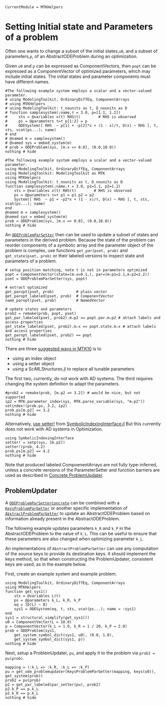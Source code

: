 ```@meta
CurrentModule = MTKHelpers
```

# Setting Initial state and Parameters of a problem

Often one wants to change a subset of the initial
states,`u0`, and a subset of parameters,`p`, of an AbstractODEProblem during an optimization.

Given `u0` and `p` can be expressed as ComponentVectors, 
then `popt` can be expressed as a ComponentVector of optimized parameters, 
which may include initial states. The initial states and parameter components 
must have different names.

```@example doc_depr
#The following example system employs a scalar and a vector-valued parameter.
# using ModelingToolkit, OrdinaryDiffEq, ComponentArrays
# using MTKHelpers
# using ModelingToolkit: t_nounits as t, D_nounits as D
# function samplesystem(;name,τ = 3.0, p=[1.1, 1.2]) 
#     sts = @variables x(t) RHS(t)        # RHS is observed
#     ps = @parameters τ=τ p[1:2] = p 
#     ODESystem([ RHS  ~ p[1] + -p[2]*x + (1 - x)/τ, D(x) ~ RHS ], t, sts, vcat(ps...); name)
# end                     
# @named m = samplesystem()
# @named sys = embed_system(m)
# prob = ODEProblem(sys, [m.x => 0.0], (0.0,10.0))
nothing # hide
```

```@example doc
#The following example system employs a scalar and a vector-valued parameter.
using ModelingToolkit, OrdinaryDiffEq, ComponentArrays
using ModelingToolkit: ModelingToolkit as MTK
using MTKHelpers
using ModelingToolkit: t_nounits as t, D_nounits as D
function samplesystem(;name,τ = 3.0, p1=1.1, p2=1.2) 
    sts = @variables x(t) RHS(t)        # RHS is observed
    ps = @parameters τ=τ p1 = p1 p2 = p2
    System([ RHS  ~ p1 + -p2*x + (1 - x)/τ, D(x) ~ RHS ], t, sts, vcat(ps...); name)
end                     
@named m = samplesystem()
@named sys = embed_system(m)
prob = ODEProblem(sys, [m.x => 0.0], (0.0,10.0))
nothing # hide
```


An [`ODEProblemParSetter`](@ref) then can be used to update a subset of states
and parameters in the derived problem.
Because the state of the problem can reorder components of a symbolic array
and the parameter object of the problem is complex, use functions
`get_par(pset, prob)` and `get_state(pset, prob)` or their labeled versions to 
inspect state and parameters of a problem.

```@example doc
# setup position matching, note τ is not in parameters optimized
popt = ComponentVector(state=(m₊x=0.1,), par=(m₊p1=2.1,m₊p2=2.2)) 
pset = ODEProblemParSetter(sys, popt) 

# extract optimized 
get_paropt(pset, prob)          # plain vector
get_paropt_labeled(pset, prob)  # ComponentVector
name_paropt(pset, prob)         # NamedVector 

# update states and parameters
prob2 = remake(prob, popt, pset)
get_par_labeled(pset, prob2).m₊p2 == popt.par.m₊p2 # attach labels and access properties
get_state_labeled(pset, prob2).m₊x == popt.state.m₊x # attach labels and access properties
get_paropt_labeled(pset, prob2) == popt
nothing # hide
```
There are three  [suggested ways in MTK10](https://docs.sciml.ai/ModelingToolkit/stable/basics/FAQ/#Why-are-my-parameters-some-obscure-object?) is to
- using an index object
- using a setter object
- using a SciMLStructures.jl to replace all tunable parameters

The first two, currently, do not work with AD systems.
The third requires changing the system definition to adapt the parameters.

```@example doc
#prob2 = remake(prob, [m.p2 => 3.2]) # would be nice, but not supported
ip2 = MTK.parameter_index(sys, MTK.parse_variable(sys, "m₊p2"))
setindex!(prob.ps, 3.2, ip2)
prob.ps[m.p2] == 3.2
nothing # hide
```

Alternatively, [use setter!](https://docs.sciml.ai/ModelingToolkit/stable/basics/FAQ/#Using-ModelingToolkit-with-Optimization-/-Automatic-Differentiation) 
from [SymbolicIndexingInterface.jl](https://docs.sciml.ai/SymbolicIndexingInterface/stable/)
But this currently does not work with AD systems in Optimization.

```@example doc
using SymbolicIndexingInterface
setter! = setp(sys, [m.p2])
setter!(prob, 4.2)
prob.ps[m.p2] == 4.2
nothing # hide
```


Note that produced labeled CompoenentArrays are not fully type-inferred, unless
a concrete versions of the ParameterSetter and function barriers are used as described 
in [Concrete ProblemUpdater](@ref).

## ProblemUpdater
A [`ODEProblemParSetterConcrete`](@ref) can be combined with a [`KeysProblemParGetter`](@ref)
or another specific implementation of [`AbstractProblemParGetter`](@ref) to 
update an AbstractODEProblem based on information already present in the AbstractODEProblem.

The following example updates parameters `k_R` and `k_P` in the AbstractODEProblem
to the value of `k_L`. This can be useful to ensure that these parameters
are also changed when optimizing parameter `k_L`.

An implementations of `AbstractProblemParGetter` can use any computation of
the source keys to provide its destination keys. It should implement the keys method,
so that when constructing the ProblemUpdater, consistent keys are used,
as in the example below.

First, create an example system and example problem.
```@example doc
using ModelingToolkit, OrdinaryDiffEq, ComponentArrays
using MTKHelpers
function get_sys1()
    sts = @variables L(t)
    ps = @parameters k_L, k_R, k_P
    eq = [D(L) ~ 0]
    sys1 = ODESystem(eq, t, sts, vcat(ps...); name = :sys1)
end
sys1 = structural_simplify(get_sys1())
u0 = ComponentVector(L = 10.0)
p = ComponentVector(k_L = 1.0, k_R = 1 / 20, k_P = 2.0)
prob = ODEProblem(sys1,
    get_system_symbol_dict(sys1, u0), (0.0, 1.0),
    get_system_symbol_dict(sys1, p))
nothing # hide
```

Next, setup a ProblemUpdater, `pu`, and apply it to the problem via `prob2 = pu(prob)`.
```@example doc
mapping = (:k_L => :k_R, :k_L => :k_P)
pu = get_ode_problemupdater(KeysProblemParGetter(mapping, keys(u0)), get_system(prob))
prob2 = pu(prob)
p2 = get_par_labeled(par_setter(pu), prob2)
p2.k_P == p.k_L
p2.k_R == p.k_L
nothing # hide
```
